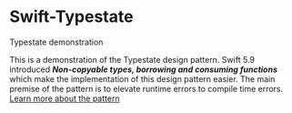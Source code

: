# Swift-Typestate
Typestate demonstration

This is a demonstration of the Typestate design pattern. Swift 5.9 introduced **_Non-copyable types, borrowing and consuming functions_** which make the implementation of this design pattern easier. The main premise of the pattern is to elevate runtime errors to compile time errors. [Learn more about the pattern](https://swiftology.io/articles/typestate/)
